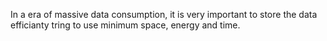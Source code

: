 In a era of massive data consumption, it is very important to store the data efficianty tring to use minimum space, energy and time.
